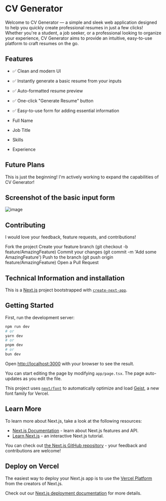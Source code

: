 # CV Generator
Welcome to CV Generator — a simple and sleek web application designed to help you quickly create professional resumes in just a few clicks! Whether you're a student, a job seeker, or a professional looking to organize your experience, CV Generator aims to provide an intuitive, easy-to-use platform to craft resumes on the go.

## Features
- ✅ Clean and modern UI
- ✅ Instantly generate a basic resume from your inputs
- ✅ Auto-formatted resume preview
- ✅ One-click "Generate Resume" button
- ✅ Easy-to-use form for adding essential information

- Full Name
- Job Title
- Skills
- Experience


## Future Plans
This is just the beginning! I'm actively working to expand the capabilities of CV Generator!


## Screenshot of the basic input form

![image](https://github.com/user-attachments/assets/43fff414-3f65-483a-8363-a72fae94cecb)


## Contributing
I would love your feedback, feature requests, and contributions!

Fork the project
Create your feature branch (git checkout -b feature/AmazingFeature)
Commit your changes (git commit -m 'Add some AmazingFeature')
Push to the branch (git push origin feature/AmazingFeature)
Open a Pull Request

## Technical Information and installation

This is a [Next.js](https://nextjs.org) project bootstrapped with [`create-next-app`](https://nextjs.org/docs/app/api-reference/cli/create-next-app).

## Getting Started

First, run the development server:

```bash
npm run dev
# or
yarn dev
# or
pnpm dev
# or
bun dev
```

Open [http://localhost:3000](http://localhost:3000) with your browser to see the result.

You can start editing the page by modifying `app/page.tsx`. The page auto-updates as you edit the file.

This project uses [`next/font`](https://nextjs.org/docs/app/building-your-application/optimizing/fonts) to automatically optimize and load [Geist](https://vercel.com/font), a new font family for Vercel.

## Learn More

To learn more about Next.js, take a look at the following resources:

- [Next.js Documentation](https://nextjs.org/docs) - learn about Next.js features and API.
- [Learn Next.js](https://nextjs.org/learn) - an interactive Next.js tutorial.

You can check out [the Next.js GitHub repository](https://github.com/vercel/next.js) - your feedback and contributions are welcome!

## Deploy on Vercel

The easiest way to deploy your Next.js app is to use the [Vercel Platform](https://vercel.com/new?utm_medium=default-template&filter=next.js&utm_source=create-next-app&utm_campaign=create-next-app-readme) from the creators of Next.js.

Check out our [Next.js deployment documentation](https://nextjs.org/docs/app/building-your-application/deploying) for more details.
